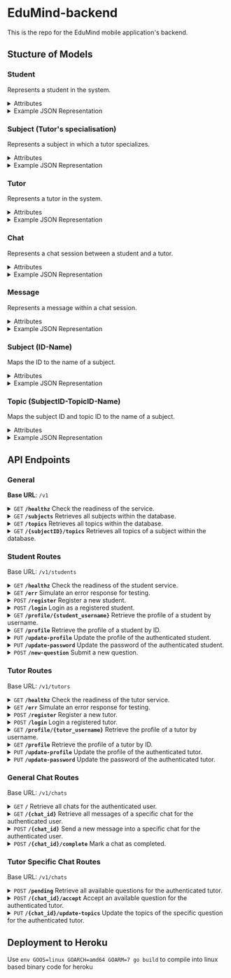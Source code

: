 # EduMind-backend
This is the repo for the EduMind mobile application's backend.

## Stucture of Models

### Student

Represents a student in the system.

<details>
 <summary> Attributes </summary>

- **student_id** (`uuid.UUID`): The unique identifier for the student.
- **username** (`string`): The username chosen by the student.
- **email** (`string`): The email address of the student.
- **created_at** (`time.Time`): The timestamp when the student account was created.
- **name** (`string`): The full name of the student.
- **valid** (`bool`): Indicates if the student account is currently valid.
- **photo_url** (`string`): The URL of an optional profile photo associated with the student (nullable).

</details>

<details>
 <summary> Example JSON Representation </summary>

```json
{
  "student_id": "550e8400-e29b-41d4-a716-446655440000",
  "username": "student123",
  "email": "student123@example.com",
  "created_at": "2024-07-15T12:00:00Z",
  "name": "John Doe",
  "valid": true,
  "photo_url": "https://res.cloudinary.com/dnc1q8tlu/image/upload/v1720609760/file_kyd4yc.jpg"
}
```

</details>

### Subject (Tutor's specialisation)

Represents a subject in which a tutor specializes.

<details>
 <summary> Attributes </summary>

- **subject_id** (`int32`): The ID of the subject.
- **yoe** (`int32`): The years of experience the tutor has in teaching this subject.

</details>

<details>
 <summary> Example JSON Representation </summary>

```json
{
  "subject_id": "1",
  "yoe": 5
}
```

</details>

### Tutor

Represents a tutor in the system.

<details>
 <summary> Attributes </summary>

- **tutor_id** (`uuid.UUID`): The unique identifier for the tutor.
- **username** (`string`): The username chosen by the tutor.
- **email** (`string`): The email address of the tutor.
- **created_at** (`time.Time`): The timestamp when the tutor account was created.
- **name** (`string`): The full name of the tutor.
- **valid** (`bool`): Indicates if the tutor account is currently valid.
- **subjects** (array of `Subject (Tutor's specialisation)`): An array of subjects that the tutor specializes in.
- **verified** (`bool`): Indicates whether the tutor’s account is verified (`true`) or not (`false`).
- **rating** (`float64`): The average rating given to the tutor.
- **rating_count** (`int32`): The total number of ratings received by the tutor.
- **photo_url** (`string`): The URL of an optional profile photo associated with the tutor (nullable).

</details>

<details>
 <summary> Example JSON Representation </summary>

```json
{
  "tutor_id": "550e8400-e29b-41d4-a716-446655440000",
  "username": "tutor456",
  "email": "tutor456@example.com",
  "created_at": "2024-07-15T12:00:00Z",
  "name": "Jane Smith",
  "valid": true,
  "subjects": [
    {
      "subject_id": 2,
      "yoe": 5
    },
    {
      "subject_id": 1,
      "yoe": 3
    }
  ],
  "verified": true,
  "rating": 4.7,
  "rating_count": 35,
  "photo_url": "https://res.cloudinary.com/dnc1q8tlu/image/upload/v1720609760/file_kyd4yc.jpg"
}
```

</details>

### Chat

Represents a chat session between a student and a tutor.

<details>
 <summary> Attributes </summary>

- **chat_id** (`int32`): The unique identifier for the chat session.
- **student_id** (`uuid.UUID`): The unique identifier of the student participating in the chat.
- **tutor_id** (`uuid.UUID`): The unique identifier of the tutor participating in the chat (nullable).
- **created_at** (`time.Time`): The timestamp when the chat session was created.
- **subject_id** (`int32`): The identifier of the subject associated with the chat.
- **topics** (array of `int32`): The topics of the chat session (nullable).
- **header** (`string`): A brief header or title for the chat session.
- **photo_url** (`string`): The URL of an optional photo associated with the chat (nullable).
- **completed** (`bool`): Indicates whether the chat session is completed (`true`) or ongoing (`false`).

</details>

<details>
 <summary> Example JSON Representation </summary>

```json
{
  "chat_id": 12345,
  "student_id": "550e8400-e29b-41d4-a716-446655440000",
  "tutor_id": "352bd79d-f432-48a6-9607-3b89ac7d1452",
  "created_at": "2024-07-15T12:00:00Z",
  "subject_id": 1,
  "topics": [12,34,56],
  "header": "Stoichiometry for Redox Reactions",
  "photo_url": "https://res.cloudinary.com/dnc1q8tlu/image/upload/v1720609760/file_kyd4yc.jpg",
  "completed": false
    }
```

</details>

### Message

Represents a message within a chat session.

<details>
 <summary> Attributes </summary>

- **message_id** (`uuid.UUID`): The unique identifier for the message.
- **chat_id** (`int32`): The identifier for the chat session to which the message belongs.
- **user_id** (`uuid.UUID`): The unique identifier of the user who sent the message.
- **created_at** (`time.Time`): The timestamp when the message was created.
- **updated_at** (`time.Time`): The timestamp when the message was last updated.
- **deleted** (`bool`): Indicates if the message is deleted (`true`) or not (`false`).
- **content** (`string`): The content of the message.

</details>

<details>
 <summary> Example JSON Representation </summary>

```json
{
  "message_id": "550e8400-e29b-41d4-a716-446655440000",
  "chat_id": 12345,
  "user_id": "550e8400-e29b-41d4-a716-446655440001",
  "created_at": "2024-07-15T12:00:00Z",
  "updated_at": "2024-07-15T12:05:00Z",
  "deleted": false,
  "content": "Hello, how are you?"
}
```

</details>

### Subject (ID-Name)

Maps the ID to the name of a subject.

<details>
 <summary> Attributes </summary>

- **subject_id** (`int32`): The ID of the subject.
- **name** (`string`): The name of the subject.

</details>

<details>
 <summary> Example JSON Representation </summary>

```json
{
  "subject_id": "1",
  "name": "Chemistry"
}
```

</details>

### Topic (SubjectID-TopicID-Name)

Maps the subject ID and topic ID to the name of a subject.

<details>
 <summary> Attributes </summary>

- **subject_id** (`int32`): The ID of the subject that the topic belongs to.
- **topic_id** (`int32`): The ID of the topic.
- **name** (`string`): The name of the topic.

</details>

<details>
 <summary> Example JSON Representation </summary>

```json
{
  "subject_id": "1",
  "topic_id": "22",
  "name": "Nitrogen Compounds"
}
```
</details>

## API Endpoints

### General

**Base URL**: `/v1`

<details>
 <summary><code>GET</code> <code><b>/healthz</b></code> Check the readiness of the service.</summary>

##### Parameters

> None


##### Responses

> | HTTP Code     | Response                                                            |
> |---------------|---------------------------------------------------------------------|
> | `200`         | `"Service ready"`                                |

</details>

<details>
 <summary><code>GET</code> <code><b>/subjects</b></code> Retrieves all subjects within the database. </summary>

##### Parameters

> None

##### Responses

> | HTTP Code     | Response                                                  |
> |---------------|-----------------------------------------------------------|
> | `200`         | `Array of Subject (ID-Name)`                                       |
> | `400`         | `{"error": "Missing one or more required parameters."}`|
> | `401`         | `{"error": "Authentication required."}`                    |
> | `500`         | `{"error": "Internal server error."}`                      |

</details>

<details>
 <summary><code>GET</code> <code><b>/topics</b></code> Retrieves all topics within the database.</summary>

##### Parameters

> None

##### Responses

> | HTTP Code     | Response                                                  |
> |---------------|-----------------------------------------------------------|
> | `200`         | `Array of Topic (SubjectID-Topic-ID-Name)`         |
> | `500`         | `{"error": "Internal server error."}`                      |

</details>

<details>
 <summary><code>GET</code> <code><b>/{subjectID}/topics</b></code> Retrieves all topics of a subject within the database.</summary>

##### Path Parameters

> | Name  | Type     | Data Type | Description                     |
> |-------|----------|-----------|---------------------------------|
> | `subjectID` | Required | Integer    | ID of subject.         |

##### Responses

> | HTTP Code     | Response                                                  |
> |---------------|-----------------------------------------------------------|
> | `200`         | `Array of Topic (SubjectID-Topic-ID-Name)`         |
> | `500`         | `{"error": "Internal server error."}`                      |

</details>

### Student Routes
Base URL: `/v1/students`

<details>
 <summary><code>GET</code> <code><b>/healthz</b></code> Check the readiness of the student service.</summary>

##### Parameters

> None

##### Responses

> | HTTP Code     | Response                  |
> |---------------|---------------------------|
> | `200`         | `"Service ready."`       |

</details>

<details>
 <summary><code>GET</code> <code><b>/err</b></code> Simulate an error response for testing.</summary>

##### Parameters

> None

##### Responses

> | HTTP Code     | Response                               |
> |---------------|----------------------------------------|
> | `400`         | `{"error": "Something went wrong :("}`         |

</details>

<details>
 <summary><code>POST</code> <code><b>/register</b></code> Register a new student.</summary>

##### Body Parameters

> | Name       | Type     | Data Type | Description                  |
> |------------|----------|-----------|------------------------------|
> | `username` | Required | String    | Student's username.           |
> | `password` | Required | String    | Student's password.           |
> | `name`     | Required | String    | Student's name.               |
> | `email`    | Required | String    | Student's email address.      |
> | `photo_url`    | Optional | String    | URL of student's profile photo (if any). |

##### Responses

> | HTTP Code     | Response                            |
> |---------------|-------------------------------------|
> | `201`         | `"Registration successful."`          |
> | `400`         | `{"error": "Missing one or more required parameters."}`|
> | `409`         | `{"error": "Email already taken."}`              |
> | `409`         | `{"error": "Username already taken."}`           |
> | `500`         | `{"error": Internal server error."}`            |

</details>

<details>
 <summary><code>POST</code> <code><b>/login</b></code> Login as a registered student.</summary>

##### Body Parameters

> | Name       | Type     | Data Type | Description                  |
> |------------|----------|-----------|------------------------------|
> | `username` | Required | String    | Student's username.           |
> | `password` | Required | String    | Student's password.           |

##### Responses

> | HTTP Code     | Response                                                          |
> |---------------|-------------------------------------------------------------------|
> | `200`         | `{"token": jwt_token_string, "student": student_model}` |
> | `400`         | `{"error": "Missing one or more required parameters."}`            |
> | `401`         | `{"error": "Wrong password"}`                                      |
> | `500`         | `{"error": "Internal server error"}`                               |


</details>

<details>
 <summary><code>GET</code> <code><b>/profile/{student_username}</b></code> Retrieve the profile of a student by username.</summary>

##### Path Parameters

> | Name  | Type     | Data Type | Description                     |
> |-------|----------|-----------|---------------------------------|
> | `student_username` | Required | String    | Student's username.         |

##### Responses

> | HTTP Code     | Response                            |
> |---------------|-------------------------------------|
> | `200`         |​ `student_model`                      |
> | `404`         |​ `{"error": "Student profile not found"}`    |
> | `500`         |​ `{"error": "Internal server error"}`    |

</details>

<details>
 <summary><code>GET</code> <code><b>/profile</b></code> Retrieve the profile of a student by ID.</summary>

##### Body Parameters

> | Name  | Type     | Data Type | Description                     |
> |-------|----------|-----------|---------------------------------|
> | `student_id` | Required | UUID    | Student's ID.         |

##### Responses

> | HTTP Code     | Response                            |
> |---------------|-------------------------------------|
> | `200`         |​ `student_model`                      |
> | `404`         |​ `{"error": "Student profile not found"}`    |
> | `500`         |​ `{"error": "Internal server error"}`    |

</details>

<details>
 <summary><code>PUT</code> <code><b>/update-profile</b></code> Update the profile of the authenticated student.</summary>

##### Body Parameters

> | Name       | Type     | Data Type | Description                  |
> |------------|----------|-----------|------------------------------|
> | `username` | Required | String    | Student's new/updated username.           |
> | `name`     | Required | String    | Student's new/updated name.               |
> | `email`    | Required | String    | Student's new/updated email address.      |
> | `photo_url`    | Optional | String    | Student's new/updated profile picture's URL.      |

##### Responses

> | HTTP Code     | Response                                 |
> |---------------|------------------------------------------|
> | `200`         | `updated student_model`                         |
> | `400`         | `{"error": "Missing one or more required parameters."}`|
> | `401`         | `{"error": "Authentication required."}`  |
> | `409`         | `{"error": "Username or email already taken."}`|
> | `500`         | `{"error": "Internal server error."}`    |

</details>

<details>
 <summary><code>PUT</code> <code><b>/update-password</b></code> Update the password of the authenticated student.</summary>

##### Body Parameters

> | Name       | Type     | Data Type | Description                  |
> |------------|----------|-----------|------------------------------|

> | `old_password`     | Required | String    | Student's current password.               |
> | `new_password`    | Required | String    | Student's updated password.      |

##### Responses

> | HTTP Code     | Response                                 |
> |---------------|------------------------------------------|
> | `200`         | `"Password updated successfully"`                         |
> | `400`         | `{"error": "Missing one or more required parameters."}`|
> | `401`         | `{"error": "Incorrect password."}`  |
> | `500`         | `{"error": "Internal server error."}`    |

</details>

<details>
 <summary><code>POST</code> <code><b>/new-question</b></code> Submit a new question.</summary>

##### Body Parameters

> | Name         | Type     | Data Type | Description                   |
> |--------------|----------|-----------|-------------------------------|
> | `subject_id` | Required | Integer   | ID of the subject for the question. |
> | `header`     | Required | String    | Header/title of the question.  |
> | `photo_url`  | Optional | String    | URL of a photo related to the question (if any). |
> | `content`    | Required | String    | Content/body of the question.  |

##### Responses

> | HTTP Code     | Response                                 |
> |---------------|------------------------------------------|
> | `201`         | `"Question submitted successfully."`       |
> | `400`         | `{"error": "Missing one or more required parameters."}`|
> | `500`         | `{"error": "Internal server error."}`    |

</details>

### Tutor Routes
Base URL: `/v1/tutors`

<details>
 <summary><code>GET</code> <code><b>/healthz</b></code> Check the readiness of the tutor service.</summary>

##### Parameters

> None

##### Responses

> | HTTP Code     | Response                  |
> |---------------|---------------------------|
> | `200`         | `"Service ready."`       |

</details>

<details>
 <summary><code>GET</code> <code><b>/err</b></code> Simulate an error response for testing.</summary>

##### Parameters

> None

##### Responses

> | HTTP Code     | Response                               |
> |---------------|----------------------------------------|
> | `400`         | `{"error": "Something went wrong :("}`         |

</details>

<details>
 <summary><code>POST</code> <code><b>/register</b></code> Register a new tutor.</summary>

##### Body Parameters

> | Name         | Type     | Data Type | Description                           |
> |--------------|----------|-----------|---------------------------------------|
> | `username`   | Required | String    | Tutor's username.                       |
> | `password`   | Required | String    | Tutor's password.                       |
> | `name`       | Required | String    | Tutor's name.                           |
> | `subjects`   | Required | Object    | Map of subjects and years of experience. Keys are subject ID, values are years of experience (integer). |
> | `email`      | Required | String    | Tutor's email address.                 |
> | `photo_url`    | Optional | String    | URL of student's profile photo (if any). |

##### Responses

> | HTTP Code     | Response                            |
> |---------------|-------------------------------------|
> | `201`         | `"Registration successful."`          |
> | `400`         | `{"error": "Missing one or more required parameters."}`|
> | `409`         | `{"error": "Email already taken."}`              |
> | `409`         | `{"error": "Username already taken."}`           |
> | `500`         | `{"error": Internal server error."}`            |

</details>

<details>
 <summary><code>POST</code> <code><b>/login</b></code> Login a registered tutor.</summary>

##### Body Parameters

> | Name       | Type     | Data Type | Description                  |
> |------------|----------|-----------|------------------------------|
> | `username` | Required | String    | Tutor's username.           |
> | `password` | Required | String    | Tutor's password.           |

##### Responses

> | HTTP Code     | Response                                                          |
> |---------------|-------------------------------------------------------------------|
> | `200`         | `{"token": jwt_token_string, "tutor": tutor_model}` |
> | `400`         | `{"error": "Missing one or more required parameters."}`            |
> | `401`         | `{"error": "Wrong password"}`                                      |
> | `500`         | `{"error": "Internal server error"}`                               |


</details>

<details>
 <summary><code>GET</code> <code><b>/profile/{tutor_username}</b></code> Retrieve the profile of a tutor by username.</summary>

##### Path Parameters

> | Name  | Type     | Data Type | Description                     |
> |-------|----------|-----------|---------------------------------|
> | `tutor_username` | Required | String    | Tutor's username.         |

##### Responses

> | HTTP Code     | Response                            |
> |---------------|-------------------------------------|
> | `200`         |​ `tutor_model`                      |
> | `404`         |​ `{"error": "Tutor profile not found"}`    |
> | `500`         |​ `{"error": "Internal server error"}`    |

</details>

<details>
 <summary><code>GET</code> <code><b>/profile</b></code> Retrieve the profile of a tutor by ID.</summary>

##### Body Parameters

> | Name  | Type     | Data Type | Description                     |
> |-------|----------|-----------|---------------------------------|
> | `tutor_id` | Required | UUID    | Tutor's ID.         |

##### Responses

> | HTTP Code     | Response                            |
> |---------------|-------------------------------------|
> | `200`         |​ `tutor_model`                      |
> | `404`         |​ `{"error": "Tutor profile not found"}`    |
> | `500`         |​ `{"error": "Internal server error"}`    |

</details>

<details>
 <summary><code>PUT</code> <code><b>/update-profile</b></code> Update the profile of the authenticated tutor.</summary>

##### Body Parameters

> | Name       | Type     | Data Type | Description                  |
> |------------|----------|-----------|------------------------------|
> | `username` | Required | String    | Tutor's new/unchanged username.           |
> | `name`     | Required | String    | Tutor's new/unchanged name.               |
> | `email`    | Required | String    | Tutor's new/unchanged email address.      |
> | `photo_url`    | Optional | String    | Tutor's new/updated profile picture's URL.      |

##### Responses

> | HTTP Code     | Response                                 |
> |---------------|------------------------------------------|
> | `200`         | `updated tutor_model`                         |
> | `400`         | `{"error": "Missing one or more required parameters."}`|
> | `401`         | `{"error": "Authentication required."}`  |
> | `409`         | `{"error": "Username or email already taken."}`|
> | `500`         | `{"error": "Internal server error."}`    |

</details>

<details>
 <summary><code>PUT</code> <code><b>/update-password</b></code> Update the password of the authenticated tutor.</summary>

##### Body Parameters

> | Name       | Type     | Data Type | Description                  |
> |------------|----------|-----------|------------------------------|

> | `old_password`     | Required | String    | Tutor's current password.               |
> | `new_password`    | Required | String    | Tutor's updated password.      |

##### Responses

> | HTTP Code     | Response                                 |
> |---------------|------------------------------------------|
> | `200`         | `"Password updated successfully"`                         |
> | `400`         | `{"error": "Missing one or more required parameters."}`|
> | `401`         | `{"error": "Incorrect password."}`  |
> | `500`         | `{"error": "Internal server error."}`    |

</details>

### General Chat Routes
Base URL: `/v1/chats`

<details>
 <summary><code>GET</code> <code><b>/</b></code> Retrieve all chats for the authenticated user.</summary>

##### Parameters

> None

##### Responses

> | HTTP Code     | Response                                                  |
> |---------------|-----------------------------------------------------------|
> | `200`         | `JSON arry of chat_model (null if no chats)`   |
> | `401`         | `{"error": "Authentication required."}`                    |
> | `500`         | `{"error": "Internal server error."}`                      |

</details>

<details>
 <summary><code>GET</code> <code><b>/{chat_id}</b></code> Retrieve all messages of a specific chat for the authenticated user.</summary>

##### Path Parameters

> | Name  | Type     | Data Type | Description                     |
> |-------|----------|-----------|---------------------------------|
> | `chat_id`  | Required | Integer       | Chat's ID.          |

##### Responses

> | HTTP Code     | Response                                                  |
> |---------------|-----------------------------------------------------------|
> | `200`         | `JSON array of message_model`   |
> | `401`         | `{"error": "Authentication required."}`                    |
> | `500`         | `{"error": "Internal server error."}`                      |

</details>

<details>
 <summary><code>POST</code> <code><b>/{chat_id}</b></code> Send a new message into a specific chat for the authenticated user.</summary>

##### Path Parameters

> | Name  | Type     | Data Type | Description                     |
> |-------|----------|-----------|---------------------------------|
> | `chat_id`  | Required | Integer       | Chat's ID.          |

##### Body Parameters

> | Name  | Type     | Data Type | Description                     |
> |-------|----------|-----------|---------------------------------|
> | `content`  | Required | String       | Content of message.          |

##### Responses

> | HTTP Code     | Response                                                  |
> |---------------|-----------------------------------------------------------|
> | `200`         | `"Message sent."`   |
> | `400`         | `{"error": "Missing one or more required parameters."}`|
> | `401`         | `{"error": "Authentication required."}`                    |
> | `500`         | `{"error": "Internal server error."}`                      |

</details>

<details>
 <summary><code>POST</code> <code><b>/{chat_id}/complete</b></code> Mark a chat as completed.</summary>

##### Path Parameters

> | Name  | Type     | Data Type | Description                     |
> |-------|----------|-----------|---------------------------------|
> | `chat_id`  | Required | Integer       | Chat's ID.          |

##### Responses

> | HTTP Code     | Response                                                  |
> |---------------|-----------------------------------------------------------|
> | `200`         | `"Chat marked as complete."`   |
> | `401`         | `{"error": "Authentication required."}`                    |
> | `500`         | `{"error": "Internal server error."}`                      |

</details>

### Tutor Specific Chat Routes
Base URL: `/v1/chats`

<details>
 <summary><code>POST</code> <code><b>/pending</b></code> Retrieve all available questions for the authenticated tutor. </summary>

##### Parameters

> None

##### Responses

> | HTTP Code     | Response                                                  |
> |---------------|-----------------------------------------------------------|
> | `200`         | `JSON array of chat_model (null if no chats)`                                       |
> | `401`         | `{"error": "Authentication required."}`                    |
> | `500`         | `{"error": "Internal server error."}`                      |

</details>

<details>
 <summary><code>POST</code> <code><b>/{chat_id}/accept</b></code> Accept an available question for the authenticated tutor. </summary>

##### Path Parameters

> | Name  | Type     | Data Type | Description                     |
> |-------|----------|-----------|---------------------------------|
> | `chat_id` | Required | Integer    | Chat ID of question.         |

##### Responses

> | HTTP Code     | Response                                                  |
> |---------------|-----------------------------------------------------------|
> | `200`         | `"Question accepted."`                                       |
> | `400`         | `{"error": "Missing one or more required parameters."}`|
> | `401`         | `{"error": "Authentication required."}`                    |
> | `500`         | `{"error": "Internal server error."}`                      |

</details>

<details>
 <summary><code>PUT</code> <code><b>/{chat_id}/update-topics</b></code> Update the topics of the specific question for the authenticated tutor. </summary>

##### Path Parameters

> | Name  | Type     | Data Type | Description                     |
> |-------|----------|-----------|---------------------------------|
> | `chat_id` | Required | Integer    | Chat ID of question.         |

##### Body Parameters

> | Name  | Type     | Data Type | Description                     |
> |-------|----------|-----------|---------------------------------|
> | `topics`  | Required | Integer Array       | Updated topics (topic IDs) of the question.       |

##### Responses

> | HTTP Code     | Response                                                  |
> |---------------|-----------------------------------------------------------|
> | `200`         | `updated chat_model`                                       |
> | `400`         | `{"error": "Missing one or more required parameters."}`|
> | `401`         | `{"error": "Authentication required."}`                    |
> | `500`         | `{"error": "Internal server error."}`                      |

</details>


## Deployment to Heroku
Use `env GOOS=linux GOARCH=amd64 GOARM=7 go build` to compile into linux based binary code for heroku
